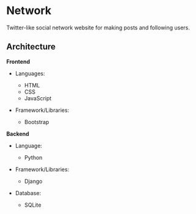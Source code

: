 # Network

Twitter-like social network website for making posts and following users.

## Architecture

**Frontend**

- Languages:
  - HTML
  - CSS
  - JavaScript

- Framework/Libraries:
  - Bootstrap

**Backend**

- Language:
  - Python

- Framework/Libraries:
  - Django

- Database:
  - SQLite